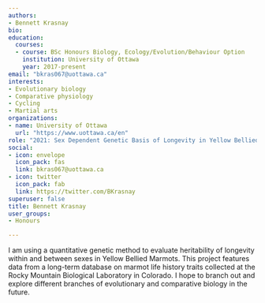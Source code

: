 ```yaml
---
authors:
- Bennett Krasnay
bio:
education:
  courses:
  - course: BSc Honours Biology, Ecology/Evolution/Behaviour Option
    institution: University of Ottawa
    year: 2017-present
email: "bkras067@uottawa.ca"
interests:
- Evolutionary biology
- Comparative physiology
- Cycling
- Martial arts
organizations:
- name: University of Ottawa
  url: "https://www.uottawa.ca/en"
role: "2021: Sex Dependent Genetic Basis of Longevity in Yellow Bellied Marmots"
social:
- icon: envelope
  icon_pack: fas
  link: bkras067@uottawa.ca
- icon: twitter
  icon_pack: fab
  link: https://twitter.com/BKrasnay
superuser: false
title: Bennett Krasnay
user_groups:
- Honours

---
```


I am using a quantitative genetic method to evaluate heritability of longevity within and between sexes in Yellow Bellied Marmots. This project features data from a long-term database on marmot life history traits collected at the Rocky Mountain Biological Laboratory in Colorado. I hope to branch out and explore different branches of evolutionary and comparative biology in the future.

